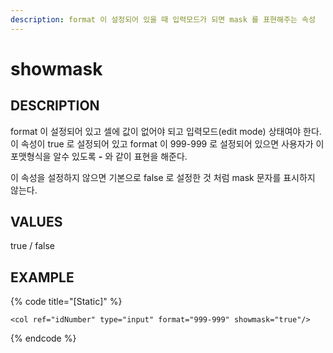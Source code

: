```yaml
---
description: format 이 설정되어 있을 때 입력모드가 되면 mask 를 표현해주는 속성 
---
```


# showmask 

## DESCRIPTION

format 이 설정되어 있고 셀에 값이 없어야 되고 입력모드(edit mode) 상태여야 한다.
이 속성이 true 로 설정되어 있고 format 이 999-999 로 설정되어 있으면 사용자가 이 포맷형식을 알수 있도록 ___-___ 와 같이 표현을 해준다.

이 속성을 설정하지 않으면 기본으로 false 로 설정한 것 처럼 mask 문자를 표시하지 않는다.   

## VALUES

true / false

## EXAMPLE

{% code title="\[Static\]" %}
```markup
<col ref="idNumber" type="input" format="999-999" showmask="true"/> 
```
{% endcode %}
